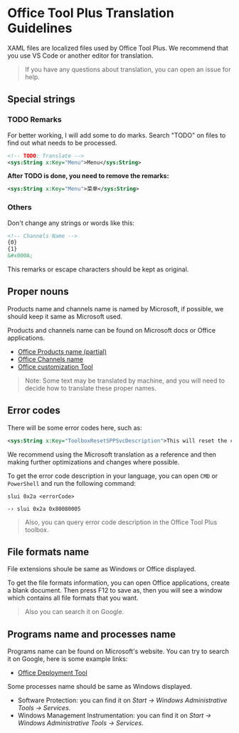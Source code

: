 # Office Tool Plus Translation Guidelines

XAML files are localized files used by Office Tool Plus. We recommend that you use VS Code or another editor for translation.

> If you have any questions about translation, you can open an issue for help.

## Special strings

### TODO Remarks

For better working, I will add some to do marks. Search "TODO" on files to find out what needs to be processed.

```xml
<!-- TODO: Translate -->
<sys:String x:Key="Menu">Menu</sys:String>
```

**After TODO is done, you need to remove the remarks:**

```xml
<sys:String x:Key="Menu">菜单</sys:String>
```

### Others

Don't change any strings or words like this:

```xml
<!-- Channels Name -->
{0}
{1}
&#x000A;
```

This remarks or escape characters should be kept as original.

## Proper nouns

Products name and channels name is named by Microsoft, if possible, we should keep it same as Microsoft used.

Products and channels name can be found on Microsoft docs or Office applications.

- [Office Products name (partial)](https://docs.microsoft.com/en-us/office365/troubleshoot/installation/product-ids-supported-office-deployment-click-to-run)
- [Office Channels name](https://docs.microsoft.com/en-us/deployoffice/overview-update-channels)
- [Office customization Tool](https://go.microsoft.com/fwlink/?linkid=854077)

> Note: Some text may be translated by machine, and you will need to decide how to translate these proper names.

## Error codes

There will be some error codes here, such as:

```xml
<sys:String x:Key="ToolboxResetSPPSvcDescription">This will reset the configuration of Software Protection service. Applies to "Server execution failed (0x80080005)" when activating Office.</sys:String>
```

We recommend using the Microsoft translation as a reference and then making further optimizations and changes where possible.

To get the error code description in your language, you can open `CMD` or `PowerShell` and run the following command:

```batch
slui 0x2a <errorCode>

-› slui 0x2a 0x80080005
```

> Also, you can query error code description in the Office Tool Plus toolbox.

## File formats name

File extensions shoule be same as Windows or Office displayed.

To get the file formats information, you can open Office applications, create a blank document. Then press F12 to save as, then you will see a window which contains all file formats that you want.

> Also you can search it on Google.

## Programs name and processes name

Programs name can be found on Microsoft's website. You can try to search it on Google, here is some example links:

- [Office Deployment Tool](https://aka.ms/ODT)

Some processes name should be same as Windows displayed.

- Software Protection: you can find it on *Start -> Windows Administrative Tools -> Services*.
- Windows Management Instrumentation: you can find it on *Start -> Windows Administrative Tools -> Services*.
